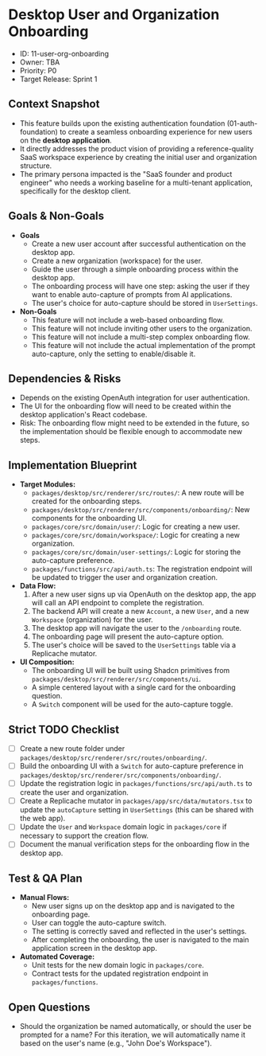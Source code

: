 # Desktop User and Organization Onboarding
- ID: 11-user-org-onboarding
- Owner: TBA
- Priority: P0
- Target Release: Sprint 1

## Context Snapshot
- This feature builds upon the existing authentication foundation (01-auth-foundation) to create a seamless onboarding experience for new users on the **desktop application**.
- It directly addresses the product vision of providing a reference-quality SaaS workspace experience by creating the initial user and organization structure.
- The primary persona impacted is the "SaaS founder and product engineer" who needs a working baseline for a multi-tenant application, specifically for the desktop client.

## Goals & Non-Goals
- **Goals**
  - Create a new user account after successful authentication on the desktop app.
  - Create a new organization (workspace) for the user.
  - Guide the user through a simple onboarding process within the desktop app.
  - The onboarding process will have one step: asking the user if they want to enable auto-capture of prompts from AI applications.
  - The user's choice for auto-capture should be stored in `UserSettings`.
- **Non-Goals**
  - This feature will not include a web-based onboarding flow.
  - This feature will not include inviting other users to the organization.
  - This feature will not include a multi-step complex onboarding flow.
  - This feature will not include the actual implementation of the prompt auto-capture, only the setting to enable/disable it.

## Dependencies & Risks
- Depends on the existing OpenAuth integration for user authentication.
- The UI for the onboarding flow will need to be created within the desktop application's React codebase.
- Risk: The onboarding flow might need to be extended in the future, so the implementation should be flexible enough to accommodate new steps.

## Implementation Blueprint
- **Target Modules:**
  - `packages/desktop/src/renderer/src/routes/`: A new route will be created for the onboarding steps.
  - `packages/desktop/src/renderer/src/components/onboarding/`: New components for the onboarding UI.
  - `packages/core/src/domain/user/`: Logic for creating a new user.
  - `packages/core/src/domain/workspace/`: Logic for creating a new organization.
  - `packages/core/src/domain/user-settings/`: Logic for storing the auto-capture preference.
  - `packages/functions/src/api/auth.ts`: The registration endpoint will be updated to trigger the user and organization creation.
- **Data Flow:**
  1. After a new user signs up via OpenAuth on the desktop app, the app will call an API endpoint to complete the registration.
  2. The backend API will create a new `Account`, a new `User`, and a new `Workspace` (organization) for the user.
  3. The desktop app will navigate the user to the `/onboarding` route.
  4. The onboarding page will present the auto-capture option.
  5. The user's choice will be saved to the `UserSettings` table via a Replicache mutator.
- **UI Composition:**
  - The onboarding UI will be built using Shadcn primitives from `packages/desktop/src/renderer/src/components/ui`.
  - A simple centered layout with a single card for the onboarding question.
  - A `Switch` component will be used for the auto-capture toggle.

## Strict TODO Checklist
- [ ] Create a new route folder under `packages/desktop/src/renderer/src/routes/onboarding/`.
- [ ] Build the onboarding UI with a `Switch` for auto-capture preference in `packages/desktop/src/renderer/src/components/onboarding/`.
- [ ] Update the registration logic in `packages/functions/src/api/auth.ts` to create the user and organization.
- [ ] Create a Replicache mutator in `packages/app/src/data/mutators.tsx` to update the `autoCapture` setting in `UserSettings` (this can be shared with the web app).
- [ ] Update the `User` and `Workspace` domain logic in `packages/core` if necessary to support the creation flow.
- [ ] Document the manual verification steps for the onboarding flow in the desktop app.

## Test & QA Plan
- **Manual Flows:**
  - New user signs up on the desktop app and is navigated to the onboarding page.
  - User can toggle the auto-capture switch.
  - The setting is correctly saved and reflected in the user's settings.
  - After completing the onboarding, the user is navigated to the main application screen in the desktop app.
- **Automated Coverage:**
  - Unit tests for the new domain logic in `packages/core`.
  - Contract tests for the updated registration endpoint in `packages/functions`.

## Open Questions
- Should the organization be named automatically, or should the user be prompted for a name? For this iteration, we will automatically name it based on the user's name (e.g., "John Doe's Workspace").
